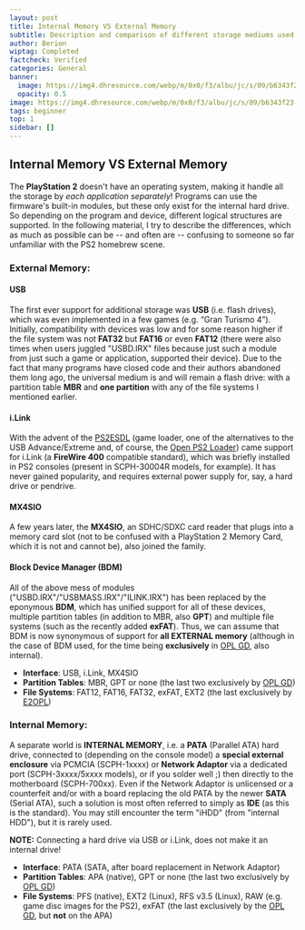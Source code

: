 ```yaml
---
layout: post
title: Internal Memory VS External Memory
subtitle: Description and comparison of different storage mediums used by the PS2
author: Berion
wiptag: Completed
factcheck: Verified
categories: General
banner: 
  image: https://img4.dhresource.com/webp/m/0x0/f3/albu/jc/s/09/b6343f23-fd05-4413-aafb-1ba7b38dc6cc.jpg
  opacity: 0.5
image: https://img4.dhresource.com/webp/m/0x0/f3/albu/jc/s/09/b6343f23-fd05-4413-aafb-1ba7b38dc6cc.jpg
tags: beginner
top: 1
sidebar: []
---
```


## Internal Memory VS External Memory

The **PlayStation 2** doesn't have an operating system, making it handle all the storage by *each application separately*! Programs can use the firmware's built-in modules, but these only exist for the internal hard drive. So depending on the program and device, different logical structures are supported. In the following material, I try to describe the differences, which as much as possible can be -- and often are -- confusing to someone so far unfamiliar with the PS2 homebrew scene.

### External Memory:

#### USB
The first ever support for additional storage was **USB** (i.e. flash drives), which was even implemented in a few games (e.g. “Gran Turismo 4”). Initially, compatibility with devices was low and for some reason higher if the file system was not **FAT32** but **FAT16** or even **FAT12** (there were also times when users juggled "USBD.IRX" files because just such a module from just such a game or application, supported their device). Due to the fact that many programs have closed code and their authors abandoned them long ago, the universal medium is and will remain a flash drive: with a partition table **MBR** and **one partition** with any of the file systems I mentioned earlier.

#### i.Link
With the advent of the [PS2ESDL](https://sites.google.com/view/ysai187/home/projects/ps2esdl#h.p_DeSddFqr7A1v) (game loader, one of the alternatives to the USB Advance/Extreme and, of course, the [Open PS2 Loader](https://github.com/ps2homebrew/Open-PS2-Loader/releases)) came support for i.Link (a **FireWire 400** compatible standard), which was briefly installed in PS2 consoles (present in SCPH-30004R models, for example). It has never gained popularity, and requires external power supply for, say, a hard drive or pendrive.

#### MX4SIO
A few years later, the **MX4SIO**, an SDHC/SDXC card reader that plugs into a memory card slot (not to be confused with a PlayStation 2 Memory Card, which it is not and cannot be), also joined the family.

#### Block Device Manager (BDM)
All of the above mess of modules ("USBD.IRX"/"USBMASS.IRX"/"ILINK.IRX") has been replaced by the eponymous **BDM**, which has unified support for all of these devices, multiple partition tables (in addition to MBR, also **GPT**) and multiple file systems (such as the recently added **exFAT**). Thus, we can assume that BDM is now synonymous of support for **all EXTERNAL memory** (although in the case of BDM used, for the time being **exclusively** in [OPL GD](https://github.com/grimdoomer/Open-PS2-Loader/releases), also internal).

* **Interface**: USB, i.Link, MX4SIO
* **Partition Tables**: MBR, GPT or none (the last two exclusively by [OPL GD](https://github.com/grimdoomer/Open-PS2-Loader/releases))
* **File Systems**: FAT12, FAT16, FAT32, exFAT, EXT2 (the last exclusively by [E2OPL](https://sourceforge.net/projects/e2opl/files/))

### Internal Memory:

A separate world is **INTERNAL MEMORY**, i.e. a **PATA** (Parallel ATA) hard drive, connected to (depending on the console model) a **special external enclosure** via PCMCIA (SCPH-1xxxx) or **Network Adaptor** via a dedicated port (SCPH-3xxxx/5xxxx models), or if you solder well ;) then directly to the motherboard (SCPH-700xx). Even if the Network Adaptor is unlicensed or a counterfeit and/or with a board replacing the old PATA by the newer **SATA** (Serial ATA), such a solution is most often referred to simply as **IDE** (as this is the standard). You may still encounter the term "iHDD" (from "internal HDD"), but it is rarely used.

<div class="note">
  <strong>NOTE:</strong> Connecting a hard drive via USB or i.Link, does not make it an internal drive!
</div>

* **Interface**: PATA (SATA, after board replacement in Network Adaptor)
* **Partition Tables**: APA (native), GPT or none (the last two exclusively by [OPL GD](https://github.com/grimdoomer/Open-PS2-Loader/releases))
* **File Systems**: PFS (native), EXT2 (Linux), RFS v3.5 (Linux), RAW (e.g. game disc images for the PS2), exFAT (the last exclusively by the [OPL GD](https://github.com/grimdoomer/Open-PS2-Loader/releases), but **not** on the APA)
